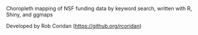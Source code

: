 Choropleth mapping of NSF funding data by keyword search, written with R, Shiny, and ggmaps

Developed by Rob Coridan (https://github.org/rcoridan)
